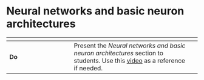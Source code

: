 # Neural networks and basic neuron architectures

<table data-header-hidden><thead><tr><th width="154"></th><th></th><th data-hidden></th></tr></thead><tbody><tr><td><strong>Do</strong></td><td>Present the <em>Neural networks and basic neuron architectures</em> section to students. Use this <a href="https://www.youtube.com/watch?v=aircAruvnKk">video</a> as a reference if needed.</td><td></td></tr></tbody></table>
